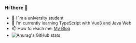 ### Hi there 👋

- 🔭 I `m a university student
- 🌱 I’m currently learning TypeScript with Vue3 and Java Web  
- 📫 How to reach me: [My Blog](http://monsters1228.cc/)
- ![Anurag's GitHub stats](https://github-readme-stats.vercel.app/api?username=Monsters1228&show_icons=true&theme=radical)
